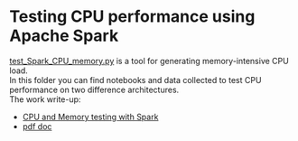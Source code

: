 # Testing CPU performance using Apache Spark

[test_Spark_CPU_memory.py](../test_Spark_CPU_memory.py) is a tool for generating memory-intensive CPU load.  
In this folder you can find notebooks and data collected to test CPU performance on two difference architectures.  
The work write-up:
- [CPU and Memory testing with Spark](../Spark_CPU_memory_load_testkit/Test_CPUs) 
- [pdf doc](https://canali.web.cern.ch/docs/Spark_CPU_and_memory_load_testing_HDP6_RAC55_May2023.pdf)
